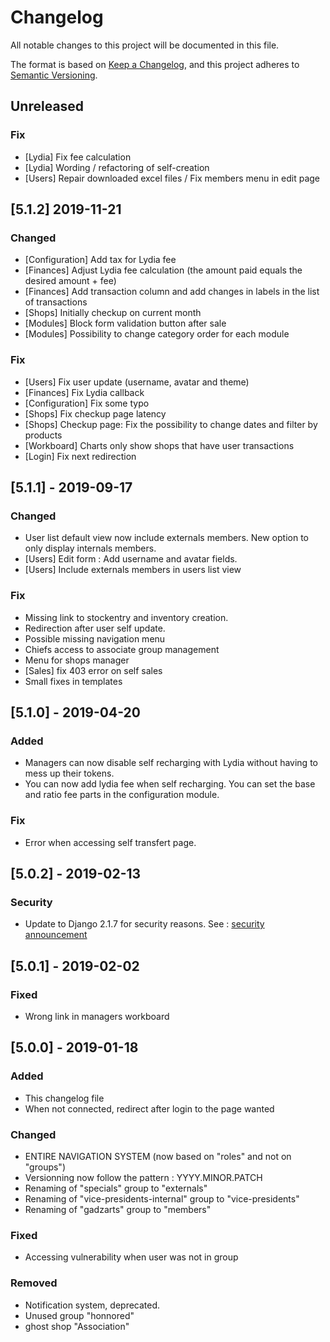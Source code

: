 # Changelog
All notable changes to this project will be documented in this file.

The format is based on [Keep a Changelog](https://keepachangelog.com/en/1.0.0/),
and this project adheres to [Semantic Versioning](https://semver.org/spec/v2.0.0.html).


## Unreleased
### Fix
- [Lydia] Fix fee calculation
- [Lydia] Wording / refactoring of self-creation
- [Users] Repair downloaded excel files / Fix members menu in edit page


## [5.1.2] 2019-11-21
### Changed
- [Configuration] Add tax for Lydia fee
- [Finances] Adjust Lydia fee calculation (the amount paid equals the desired amount + fee) 
- [Finances] Add transaction column and add changes in labels in the list of transactions
- [Shops] Initially checkup on current month
- [Modules] Block form validation button after sale
- [Modules] Possibility to change category order for each module

### Fix
- [Users] Fix user update (username, avatar and theme)
- [Finances] Fix Lydia callback
- [Configuration] Fix some typo
- [Shops] Fix checkup page latency
- [Shops] Checkup page: Fix the possibility to change dates and filter by products
- [Workboard] Charts only show shops that have user transactions
- [Login] Fix next redirection


## [5.1.1] - 2019-09-17
### Changed
- User list default view now include externals members. New option to only display internals members.
- [Users] Edit form : Add username and avatar fields.
- [Users] Include externals members in users list view

### Fix
- Missing link to stockentry and inventory creation.
- Redirection after user self update.
- Possible missing navigation menu
- Chiefs access to associate group management
- Menu for shops manager
- [Sales] fix 403 error on self sales
- Small fixes in templates


## [5.1.0] - 2019-04-20
### Added
- Managers can now disable self recharging with Lydia without having to mess up their tokens.
- You can now add lydia fee when self recharging. You can set the base and ratio fee parts in the configuration module.

### Fix
- Error when accessing self transfert page.

## [5.0.2] - 2019-02-13
### Security
- Update to Django 2.1.7 for security reasons. See : [security announcement](https://www.djangoproject.com/weblog/2019/feb/11/security-releases/)

## [5.0.1] - 2019-02-02
### Fixed
- Wrong link in managers workboard

## [5.0.0] - 2019-01-18
### Added
- This changelog file
- When not connected, redirect after login to the page wanted

### Changed
- ENTIRE NAVIGATION SYSTEM (now based on "roles" and not on "groups")
- Versionning now follow the pattern : YYYY.MINOR.PATCH
- Renaming of "specials" group to "externals"
- Renaming of "vice-presidents-internal" group to "vice-presidents"
- Renaming of "gadzarts" group to "members"

### Fixed
- Accessing vulnerability when user was not in group

### Removed
- Notification system, deprecated.
- Unused group "honnored"
- ghost shop "Association"

